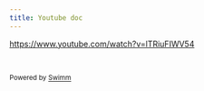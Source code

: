 ```yaml
---
title: Youtube doc
---
```

<https://www.youtube.com/watch?v=lTRiuFIWV54>

&nbsp;

<SwmMeta repo-id="Z2l0aHViJTNBJTNBY3NoYXJwLXNoYXVsLXRlc3QlM0ElM0Fzd2ltbWlv" repo-name="csharp-shaul-test"><sup>Powered by [Swimm](https://swimm-web-app--swmdv3-develop-staging-a696gm5o.web.app/)</sup></SwmMeta>
